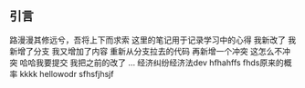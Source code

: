## 引言
路漫漫其修远兮，吾将上下而求索
这里的笔记用于记录学习中的心得
我新改了
我新增了分支
我又增加了内容
重新从分支拉去的代码
再新增一个冲突
这怎么不冲突
哈哈我要提交
我把之前的改了
...
经济纠纷经济法dev
hfhahffs
fhds原来的概率
kkkk
hellowodr
sfhsfjhsjf